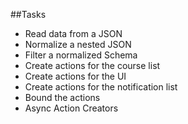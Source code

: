 ##Tasks

* Read data from a JSON
* Normalize a nested JSON
* Filter a normalized Schema
* Create actions for the course list
* Create actions for the UI
* Create actions for the notification list
* Bound the actions
* Async Action Creators
